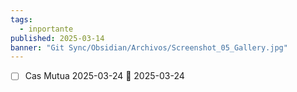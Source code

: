 ```yaml
---
tags:
  - inportante
published: 2025-03-14
banner: "Git Sync/Obsidian/Archivos/Screenshot_05_Gallery.jpg"
---
```

- [ ] Cas Mutua  2025-03-24 📅 2025-03-24